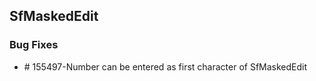 ## SfMaskedEdit

### Bug Fixes

* \# 155497-Number can be entered as first character of SfMaskedEdit


